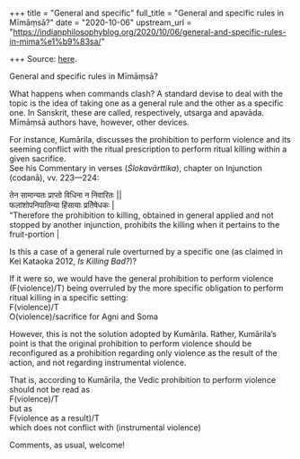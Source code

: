 +++
title = "General and specific"
full_title = "General and specific rules in Mīmāṃsā?"
date = "2020-10-06"
upstream_url = "https://indianphilosophyblog.org/2020/10/06/general-and-specific-rules-in-mima%e1%b9%83sa/"

+++
Source: [here](https://indianphilosophyblog.org/2020/10/06/general-and-specific-rules-in-mima%e1%b9%83sa/).

General and specific rules in Mīmāṃsā?

What happens when commands clash? A standard devise to deal with the
topic is the idea of taking one as a general rule and the other as a
specific one. In Sanskrit, these are called, respectively, utsarga and
apavāda. Mīmāṃsā authors have, however, other devices.

For instance, Kumārila, discusses the prohibition to perform violence
and its seeming conflict with the ritual prescription to perform ritual
killing within a given sacrifice.  
See his Commentary in verses (*Ślokavārttika*), chapter on Injunction
(codanā), vv. 223—224:

तेन सामान्यतः प्राप्तो विधिना न निवारितः \|\|  
फलांशोपनिपातिन्या हिंसायाः प्रतिेषेधकः \|  
“Therefore the prohibition to killing, obtained in general applied and
not stopped by another injunction, prohibits the killing when it
pertains to the fruit-portion \|

Is this a case of a general rule overturned by a specific one (as
claimed in Kei Kataoka 2012, *Is Killing Bad?*)?

If it were so, we would have the general prohibition to perform violence
(F(violence)/T) being overruled by the more specific obligation to
perform ritual killing in a specific setting:  
F(violence)/T  
O(violence)/sacrifice for Agni and Soma

However, this is not the solution adopted by Kumārila. Rather,
Kumārila’s point is that the original prohibition to perform violence
should be reconfigured as a prohibition regarding only violence as the
result of the action, and not regarding instrumental violence.

That is, according to Kumārila, the Vedic prohibition to perform
violence should not be read as  
F(violence)/T  
but as  
F(violence as a result)/T  
which does not conflict with (instrumental violence)

Comments, as usual, welcome!
